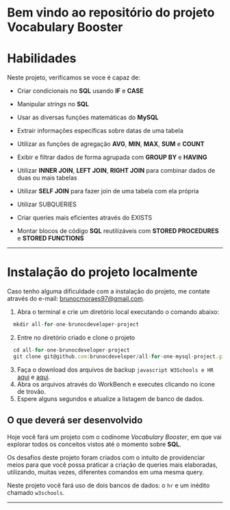 # Bem vindo ao repositório do projeto Vocabulary Booster

# Habilidades
Neste projeto, verificamos se voce é capaz de:

  * Criar condicionais no **SQL** usando **IF** e **CASE**

  * Manipular _strings_ no **SQL**

  * Usar as diversas funções matemáticas do **MySQL**

  * Extrair informações específicas sobre datas de uma tabela

  * Utilizar as funções de agregação **AVG**, **MIN**, **MAX**, **SUM** e **COUNT**

  * Exibir e filtrar dados de forma agrupada com **GROUP BY** e **HAVING**

  * Utilizar **INNER JOIN**, **LEFT JOIN**, **RIGHT JOIN** para combinar dados de duas ou mais tabelas

  * Utilizar **SELF JOIN** para fazer join de uma tabela com ela própria

  * Utilizar SUBQUERIES

  * Criar queries mais eficientes através do EXISTS

  * Montar blocos de código **SQL** reutilizáveis com **STORED PROCEDURES** e **STORED FUNCTIONS**

---

# Instalação do projeto localmente
Caso tenho alguma dificuldade com a instalação do projeto, me contate através do e-mail: brunocmoraes97@gmail.com.

  1. Abra o terminal e crie um diretório local executando o comando abaixo:
  ```javascript
    mkdir all-for-one-brunocdeveloper-project
  ```
  2. Entre no diretório criado e clone o projeto
  ```javascript
    cd all-for-one-brunocdeveloper-project
    git clone git@github.com:brunocdeveloper/all-for-one-mysql-project.git
  ```
  3. Faça o download dos arquivos de backup ```javascript W3Schools e HR``` [aqui](w3schools.sql) e [aqui](hr.sql).
  4. Abra os arquivos através do WorkBench e executes clicando no ícone de trovão.
  5. Espere alguns segundos e atualize a listagem de banco de dados.


## O que deverá ser desenvolvido

Hoje você fará um projeto com o codinome _Vocabulary Booster_, em que vai explorar todos os conceitos vistos até o momento sobre **SQL**.

Os desafios deste projeto foram criados com o intuito de providenciar meios para que você possa praticar a criação de queries mais elaboradas, utilizando, muitas vezes, diferentes comandos em uma mesma query.

Neste projeto você fará uso de dois bancos de dados: o `hr` e um inédito chamado `w3schools`.

---

